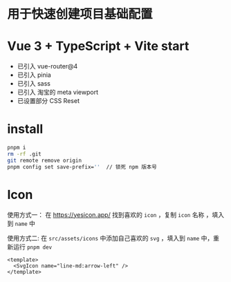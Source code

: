 # 用于快速创建项目基础配置

# Vue 3 + TypeScript + Vite  start
- 已引入 vue-router@4
- 已引入 pinia
- 已引入 sass
- 已引入 淘宝的 meta viewport
- 已设置部分 CSS Reset

# install
```bash
pnpm i
rm -rf .git
git remote remove origin
pnpm config set save-prefix=''  // 锁死 npm 版本号
```

# Icon
使用方式一：
在 https://yesicon.app/ 找到喜欢的 `icon` ，复制 `icon` 名称 ，填入到 `name` 中

使用方式二:
在 `src/assets/icons` 中添加自己喜欢的 `svg` ，填入到 `name` 中，重新运行 `pnpm dev`

```vue
<template>
  <SvgIcon name="line-md:arrow-left" />
</template>
